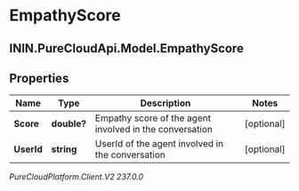 # EmpathyScore

## ININ.PureCloudApi.Model.EmpathyScore

## Properties

|Name | Type | Description | Notes|
|------------ | ------------- | ------------- | -------------|
| **Score** | **double?** | Empathy score of the agent involved in the conversation | [optional] |
| **UserId** | **string** | UserId of the agent involved in the conversation | [optional] |



_PureCloudPlatform.Client.V2 237.0.0_
